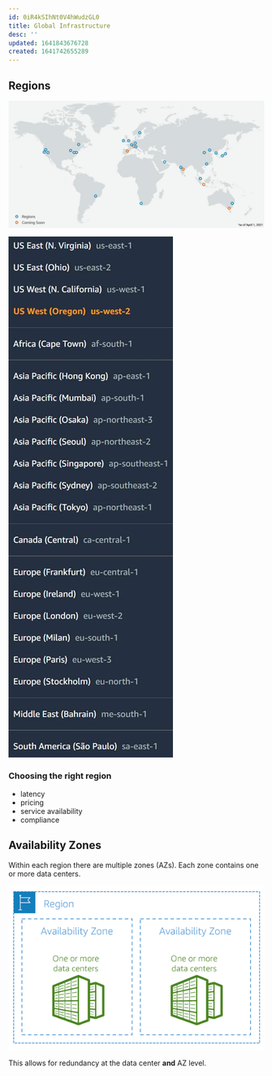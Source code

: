 ```yaml
---
id: 0iR4kSIhNt0V4hWudzGL0
title: Global Infrastructure
desc: ''
updated: 1641843676728
created: 1641742655289
---
```


## Regions

![](/assets/images/2022-01-09-15-41-04.png)

![](/assets/images/2022-01-09-15-55-58.png)


### Choosing the right region
- latency
- pricing
- service availability
- compliance

## Availability Zones

Within each region there are multiple zones (AZs). Each zone contains one or more data centers. 

![](/assets/images/2022-01-09-15-59-26.png)

This allows for redundancy at the data center **and** AZ level. 
